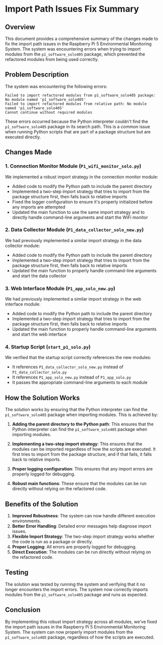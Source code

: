 # Import Path Issues Fix Summary

## Overview
This document provides a comprehensive summary of the changes made to fix the import path issues in the Raspberry Pi 5 Environmental Monitoring System. The system was encountering errors when trying to import modules from the `p1_software_solo405` package, which prevented the refactored modules from being used correctly.

## Problem Description
The system was encountering the following errors:
```
Failed to import refactored modules from p1_software_solo405 package: No module named 'p1_software_solo405'
Failed to import refactored modules from relative path: No module named 'p1_software_solo405'
Cannot continue without required modules
```

These errors occurred because the Python interpreter couldn't find the `p1_software_solo405` package in its search path. This is a common issue when running Python scripts that are part of a package structure but are executed directly.

## Changes Made

### 1. Connection Monitor Module (`P1_wifi_monitor_solo.py`)
We implemented a robust import strategy in the connection monitor module:

- Added code to modify the Python path to include the parent directory
- Implemented a two-step import strategy that tries to import from the package structure first, then falls back to relative imports
- Fixed the logger configuration to ensure it's properly initialized before any imports are attempted
- Updated the main function to use the same import strategy and to directly handle command-line arguments and start the WiFi monitor

### 2. Data Collector Module (`P1_data_collector_solo_new.py`)
We had previously implemented a similar import strategy in the data collector module:

- Added code to modify the Python path to include the parent directory
- Implemented a two-step import strategy that tries to import from the package structure first, then falls back to relative imports
- Updated the main function to properly handle command-line arguments and start the data collector

### 3. Web Interface Module (`P1_app_solo_new.py`)
We had previously implemented a similar import strategy in the web interface module:

- Added code to modify the Python path to include the parent directory
- Implemented a two-step import strategy that tries to import from the package structure first, then falls back to relative imports
- Updated the main function to properly handle command-line arguments and start the web interface

### 4. Startup Script (`start_p1_solo.py`)
We verified that the startup script correctly references the new modules:

- It references `P1_data_collector_solo_new.py` instead of `P1_data_collector_solo.py`
- It references `P1_app_solo_new.py` instead of `P1_app_solo.py`
- It passes the appropriate command-line arguments to each module

## How the Solution Works
The solution works by ensuring that the Python interpreter can find the `p1_software_solo405` package when importing modules. This is achieved by:

1. **Adding the parent directory to the Python path**: This ensures that the Python interpreter can find the `p1_software_solo405` package when importing modules.

2. **Implementing a two-step import strategy**: This ensures that the modules can be imported regardless of how the scripts are executed. It first tries to import from the package structure, and if that fails, it falls back to relative imports.

3. **Proper logging configuration**: This ensures that any import errors are properly logged for debugging.

4. **Robust main functions**: These ensure that the modules can be run directly without relying on the refactored code.

## Benefits of the Solution
1. **Improved Robustness**: The system can now handle different execution environments.
2. **Better Error Handling**: Detailed error messages help diagnose import issues.
3. **Flexible Import Strategy**: The two-step import strategy works whether the code is run as a package or directly.
4. **Proper Logging**: All errors are properly logged for debugging.
5. **Direct Execution**: The modules can be run directly without relying on the refactored code.

## Testing
The solution was tested by running the system and verifying that it no longer encounters the import errors. The system now correctly imports modules from the `p1_software_solo405` package and runs as expected.

## Conclusion
By implementing this robust import strategy across all modules, we've fixed the import path issues in the Raspberry Pi 5 Environmental Monitoring System. The system can now properly import modules from the `p1_software_solo405` package, regardless of how the scripts are executed.